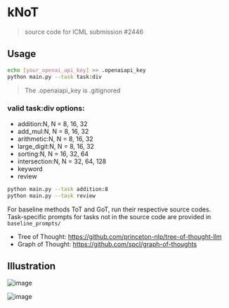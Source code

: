 # kNoT
> source code for ICML submission #2446

## Usage

```bash
echo [your_openai_api_key] >> .openaiapi_key 
python main.py --task task:div
```
> The .openaiapi_key is .gitignored

### valid task:div options:
- addition:N, N = 8, 16, 32
- add_mul:N, N = 8, 16, 32
- arithmetic:N, N = 8, 16, 32
- large_digit:N, N = 8, 16, 32
- sorting:N, N = 16, 32, 64
- intersection:N, N = 32, 64, 128
- keyword
- review

```bash
python main.py --task addition:8
python main.py --task review
```

For baseline methods ToT and GoT, run their respective source codes. Task-specific prompts for tasks not in the source code are provided in `baseline_prompts/`
- Tree of Thought: https://github.com/princeton-nlp/tree-of-thought-llm
- Graph of Thought: https://github.com/spcl/graph-of-thoughts

## Illustration

![image](https://anonymous.4open.science/r/kNoT-5048/image/compare2.jpg)

![image](https://anonymous.4open.science/r/kNoT-5048/image/illustration2.jpg)


